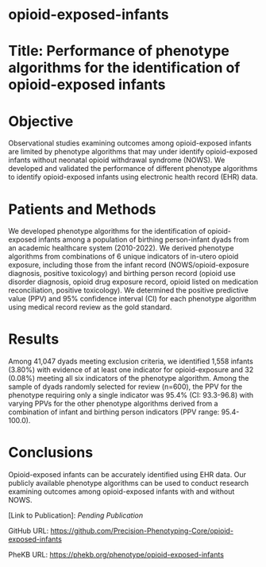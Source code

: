 # opioid-exposed-infants
# Title: Performance of phenotype algorithms for the identification of opioid-exposed infants

# Objective 
Observational studies examining outcomes among opioid-exposed infants are limited by phenotype algorithms that may under identify opioid-exposed infants without neonatal opioid withdrawal syndrome (NOWS). We developed and validated the performance of different phenotype algorithms to identify opioid-exposed infants using electronic health record (EHR) data. 

# Patients and Methods 
We developed phenotype algorithms for the identification of opioid-exposed infants among a population of birthing person-infant dyads from an academic healthcare system (2010-2022). We derived phenotype algorithms from combinations of 6 unique indicators of in-utero opioid exposure, including those from the infant record (NOWS/opioid-exposure diagnosis, positive toxicology) and birthing person record (opioid use disorder diagnosis, opioid drug exposure record, opioid listed on medication reconciliation, positive toxicology). We determined the positive predictive value (PPV) and 95% confidence interval (CI) for each phenotype algorithm using medical record review as the gold standard.  
# Results 
Among 41,047 dyads meeting exclusion criteria, we identified 1,558 infants (3.80%) with evidence of at least one indicator for opioid-exposure and 32 (0.08%) meeting all six indicators of the phenotype algorithm. Among the sample of dyads randomly selected for review (n=600), the PPV for the phenotype requiring only a single indicator was 95.4% (CI: 93.3-96.8) with varying PPVs for the other phenotype algorithms derived from a combination of infant and birthing person indicators (PPV range: 95.4-100.0).  

# Conclusions 
Opioid-exposed infants can be accurately identified using EHR data. Our publicly available phenotype algorithms can be used to conduct research examining outcomes among opioid-exposed infants with and without NOWS. 


[Link to Publication]: *Pending Publication*

GitHub URL: https://github.com/Precision-Phenotyping-Core/opioid-exposed-infants

PheKB URL: https://phekb.org/phenotype/opioid-exposed-infants
